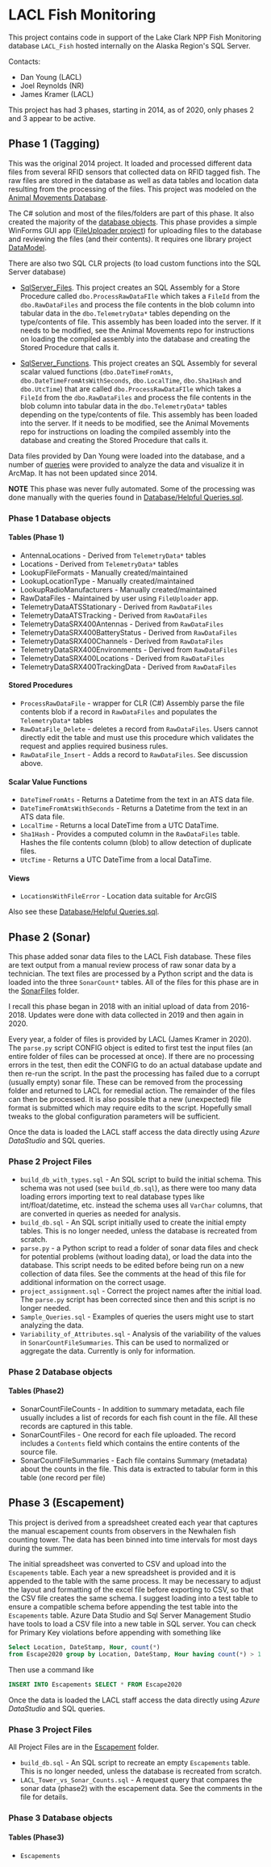 # LACL Fish Monitoring

This project contains code in support of the Lake Clark NPP Fish Monitoring
database `LACL_Fish`
hosted internally on the Alaska Region's SQL Server.

Contacts:

* Dan Young (LACL)
* Joel Reynolds (NR)
* James Kramer (LACL)

This project has had 3 phases, starting in 2014, as of 2020, only phases 2 and 3
appear to be active.

## Phase 1 (Tagging)

This was the original 2014 project. It loaded and processed different data files
from several RFID sensors that collected data on RFID tagged fish. The raw
files are stored in the database as well as data tables and location data
resulting from the processing of the files.  This project was modeled on the
[Animal Movements Database](https://github.com/AKROGIS/AnimalMovement).

The C# solution and most of the files/folders are part of this phase.
It also created the majority of the
[database objects](Database/Database%20Schema.sql).
This phase provides a simple WinForms GUI app
([FileUploader project](FileUploader))
for uploading files to the database and reviewing the files
(and their contents). It requires one library project
[DataModel](DataModel).

There are also two SQL CLR projects (to load custom functions into the SQL
Server database)

* [SqlServer_Files](SqlServer_Files).
  This project creates an SQL Assembly for a Store Procedure called
  `dbo.ProcessRawDataFIle` which takes a `FileId` from the `dbo.RawDataFiles`
  and process the file contents in the blob column into tabular data in the
  `dbo.TelemetryData*` tables depending on the type/contents of file.
  This assembly has been loaded into the server.  If it needs to be modified,
  see the Animal Movements repo for instructions on loading the compiled
  assembly into the database and creating the Stored Procedure that calls it.

* [SqlServer_Functions](SqlServer_Functions).
  This project creates an SQL Assembly for several scalar valued functions
  (`dbo.DateTimeFromAts`, `dbo.DateTimeFromAtsWithSeconds`, `dbo.LocalTime`,
  `dbo.Sha1Hash` and `dbo.UtcTime`) that are called
  `dbo.ProcessRawDataFIle` which takes a `FileId` from the `dbo.RawDataFiles`
  and process the file contents in the blob column into tabular data in the
  `dbo.TelemetryData*` tables depending on the type/contents of file.
  This assembly has been loaded into the server.  If it needs to be modified,
  see the Animal Movements repo for instructions on loading the compiled
  assembly into the database and creating the Stored Procedure that calls it.

Data files provided by Dan Young were loaded into the database, and a number of
[queries](Database/Helpful%20Queries.sql)
were provided to analyze the data and visualize it in ArcMap.  It has not been
updated since 2014.

**NOTE** This phase was never fully automated.  Some of the processing was done
manually with the queries found in
[Database/Helpful Queries.sql](Database/Helpful%20Queries.sql).

### Phase 1 Database objects

#### Tables (Phase 1)

* AntennaLocations - Derived from `TelemetryData*` tables
* Locations - Derived from `TelemetryData*` tables
* LookupFileFormats - Manually created/maintained
* LookupLocationType - Manually created/maintained
* LookupRadioManufacturers - Manually created/maintained
* RawDataFiles - Maintained by user using `FileUploader` app.
* TelemetryDataATSStationary - Derived from `RawDataFiles`
* TelemetryDataATSTracking - Derived from `RawDataFiles`
* TelemetryDataSRX400Antennas - Derived from `RawDataFiles`
* TelemetryDataSRX400BatteryStatus - Derived from `RawDataFiles`
* TelemetryDataSRX400Channels - Derived from `RawDataFiles`
* TelemetryDataSRX400Environments - Derived from `RawDataFiles`
* TelemetryDataSRX400Locations - Derived from `RawDataFiles`
* TelemetryDataSRX400TrackingData - Derived from `RawDataFiles`

#### Stored Procedures

* `ProcessRawDataFile` - wrapper for CLR (C#) Assembly
  parse the file contents blob if a record in `RawDataFiles`
  and populates the `TelemetryData*` tables
* `RawDataFile_Delete` - deletes a record from `RawDataFiles`. Users cannot
  directly edit the table and must use this procedure which validates
  the request and applies required business rules.
* `RawDataFile_Insert` - Adds a record to `RawDataFiles`. See discussion above.

#### Scalar Value Functions

* `DateTimeFromAts` - Returns a Datetime from the text in an ATS data file.
* `DateTimeFromAtsWithSeconds` - Returns a Datetime from the text in an ATS
  data file.
* `LocalTime` - Returns a local DateTime from a UTC DataTime.
* `Sha1Hash` - Provides a computed column in the `RawDataFiles` table. Hashes
  the file contents column (blob) to allow detection of duplicate files.
* `UtcTime` - Returns a UTC DateTime from a local DataTime.

#### Views

* `LocationsWithFileError` - Location data suitable for ArcGIS

Also see these [Database/Helpful Queries.sql](Database/Helpful%20Queries.sql).

## Phase 2 (Sonar)

This phase added sonar data files to the LACL Fish database.  These files are
text output from a manual review process of raw sonar data by a technician.
The text files are processed by a Python script and the data is loaded into
the three `SonarCount*` tables.  All of the files for this phase are in the
[SonarFiles](SonarFiles) folder.

I recall this phase began in 2018 with an initial upload of data from 2016-2018.
Updates were done with data collected in 2019 and then again in 2020.

Every year, a folder of files is provided by LACL (James Kramer in 2020).
The `parse.py` script CONFIG object is edited to first test the input files
(an entire folder of files can be processed at once). If there are no
processing errors in the test, then edit the CONFIG to do an actual database
update and then re-run the script.  In the past the processing has failed due to
a corrupt (usually empty) sonar file. These can be removed from the processing
folder and returned to LACL for remedial action. The remainder of the files can
then be processed.  It is also possible that a new (unexpected) file format is
submitted which may require edits to the script.  Hopefully small tweaks to the
global configuration parameters will be sufficient.

Once the data is loaded the LACL staff access the data directly using
*Azure DataStudio* and SQL queries.

### Phase 2 Project Files

* `build_db_with_types.sql` - An SQL script to build the initial schema.  This
  schema was not used (see `build_db.sql`), as there were too many data loading
  errors importing text to real database types like int/float/datetime, etc.
  instead the schema uses all `VarChar` columns, that are converted in queries
  as needed for analysis.
* `build_db.sql` - An SQL script initially used to create the initial
  empty tables. This is no longer needed, unless the database is recreated from scratch.
* `parse.py` - a Python script to read a folder of sonar data files and check
  for potential problems (without loading data), or load the data into the database.
  This script needs to be edited before being run on a new collection of data
  files.  See the comments at the head of this file for additional information
  on the correct usage.
* `project_assignment.sql` - Correct the project names after the initial load.
  The `parse.py` script has been corrected since then and this script is no longer
  needed.
* `Sample_Queries.sql` - Examples of queries the users might use to start
  analyzing the data.
* `Variability_of_Attributes.sql` - Analysis of the variability of the
  values in `SonarCountFileSummaries`.  This can be used to normalized or
  aggregate the data.  Currently is only for information.

### Phase 2 Database objects

#### Tables (Phase2)

* SonarCountFileCounts - In addition to summary metadata, each file usually
  includes a list of records for each fish count in the file.  All these
  records are captured in this table.
* SonarCountFiles - One record for each file uploaded.  The record includes
  a `Contents` field which contains the entire contents of the source file.
* SonarCountFileSummaries - Each file contains Summary (metadata) about the
  counts in the file.  This data is extracted to tabular form in this table
  (one record per file)

## Phase 3 (Escapement)

This project is derived from a spreadsheet created each year that captures
the manual escapement counts from observers in the Newhalen fish counting tower.
The data has been binned into time intervals for most days during the summer.

The initial spreadsheet was converted to CSV and upload into the `Escapements`
table.  Each year a new spreadsheet is provided and it is appended to the
table with the same process.  It may be necessary to adjust the layout and
formatting of the excel file before exporting to CSV, so that the CSV file
creates the same schema.  I suggest loading into a test table to ensure a
compatible schema before appending the test table into the `Escapements` table.
Azure Data Studio and Sql Server Management Studio have tools to load a CSV
file into a new table in SQL server.  You can check for Primary Key violations
before appending with something like

```SQL
Select Location, DateStamp, Hour, count(*)
from Escape2020 group by Location, DateStamp, Hour having count(*) > 1
```

Then use a command like

```SQL
INSERT INTO Escapements SELECT * FROM Escape2020
```

Once the data is loaded the LACL staff access the data directly
using *Azure DataStudio* and SQL queries.

### Phase 3 Project Files

All Project Files are in the [Escapement](Escapements) folder.

* `build_db.sql` - An SQL script to recreate an empty `Escapements` table.
  This is no longer needed, unless the database is recreated from scratch.
* `LACL_Tower_vs_Sonar_Counts.sql` - A request query that compares the
  sonar data (phase2) with the escapement data.  See the comments in the file
  for details.

### Phase 3 Database objects

#### Tables (Phase3)

* `Escapements`
